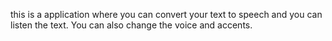 this is a application where you can convert your text to speech and you can listen the text. You can also change the voice and accents.
